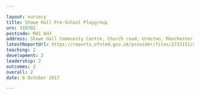 ```yaml
---

layout: nursery
title: Shawe Hall Pre-School Playgroup
urn: 318702
postcode: M41 6HJ
address: Shawe Hall Community Centre, Church road, Urmston, Manchester, M41 6HJ
latestReportUrl: https://reports.ofsted.gov.uk/provider/files/2733151/urn/318702.pdf
teaching: 2
development: 2
leadership: 2
outcomes: 2
overall: 2
date: 6 October 2017

---
```


